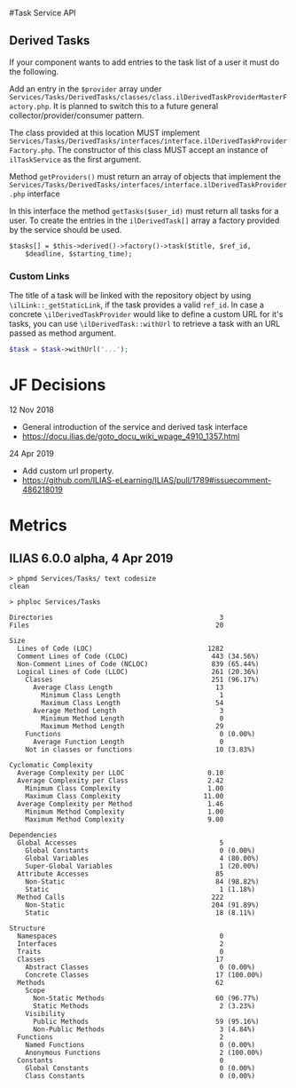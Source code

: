 #Task Service API

## Derived Tasks

If your component wants to add entries to the task list of a user it must do the following.

Add an entry in the `$provider` array under `Services/Tasks/DerivedTasks/classes/class.ilDerivedTaskProviderMasterFactory.php`. It is planned to switch this to a future general collector/provider/consumer pattern.

The class provided at this location MUST implement `Services/Tasks/DerivedTasks/interfaces/interface.ilDerivedTaskProviderFactory.php`. The constructor of this class MUST accept an instance of `ilTaskService` as the first argument.


Method `getProviders()` must return an array of objects that implement the `Services/Tasks/DerivedTasks/interfaces/interface.ilDerivedTaskProvider.php` interface

In this interface the method `getTasks($user_id)` must return all tasks for a user. To create the entries in the `ilDerivedTask[]` array a factory provided by the service should be used.

```
$tasks[] = $this->derived()->factory()->task($title, $ref_id,
	$deadline, $starting_time);
```

### Custom Links

The title of a task will be linked with the repository object
by using `\ilLink::_getStaticLink`, if the task provides a valid `ref_id`.
In case a concrete `\ilDerivedTaskProvider` would like to define a custom URL for
it's tasks, you can use `\ilDerivedTask::withUrl` to retrieve a task with an URL
passed as method argument.

```php
$task = $task->withUrl('...');
``` 

# JF Decisions

12 Nov 2018

- General introduction of the service and derived task interface
- https://docu.ilias.de/goto_docu_wiki_wpage_4910_1357.html

24 Apr 2019

- Add custom url property.
- https://github.com/ILIAS-eLearning/ILIAS/pull/1789#issuecomment-486218019

# Metrics

## ILIAS 6.0.0 alpha, 4 Apr 2019

```
> phpmd Services/Tasks/ text codesize
clean

> phploc Services/Tasks

Directories                                          3
Files                                               20

Size
  Lines of Code (LOC)                             1282
  Comment Lines of Code (CLOC)                     443 (34.56%)
  Non-Comment Lines of Code (NCLOC)                839 (65.44%)
  Logical Lines of Code (LLOC)                     261 (20.36%)
    Classes                                        251 (96.17%)
      Average Class Length                          13
        Minimum Class Length                         1
        Maximum Class Length                        54
      Average Method Length                          3
        Minimum Method Length                        0
        Maximum Method Length                       29
    Functions                                        0 (0.00%)
      Average Function Length                        0
    Not in classes or functions                     10 (3.83%)

Cyclomatic Complexity
  Average Complexity per LLOC                     0.10
  Average Complexity per Class                    2.42
    Minimum Class Complexity                      1.00
    Maximum Class Complexity                     11.00
  Average Complexity per Method                   1.46
    Minimum Method Complexity                     1.00
    Maximum Method Complexity                     9.00

Dependencies
  Global Accesses                                    5
    Global Constants                                 0 (0.00%)
    Global Variables                                 4 (80.00%)
    Super-Global Variables                           1 (20.00%)
  Attribute Accesses                                85
    Non-Static                                      84 (98.82%)
    Static                                           1 (1.18%)
  Method Calls                                     222
    Non-Static                                     204 (91.89%)
    Static                                          18 (8.11%)

Structure
  Namespaces                                         0
  Interfaces                                         2
  Traits                                             0
  Classes                                           17
    Abstract Classes                                 0 (0.00%)
    Concrete Classes                                17 (100.00%)
  Methods                                           62
    Scope
      Non-Static Methods                            60 (96.77%)
      Static Methods                                 2 (3.23%)
    Visibility
      Public Methods                                59 (95.16%)
      Non-Public Methods                             3 (4.84%)
  Functions                                          2
    Named Functions                                  0 (0.00%)
    Anonymous Functions                              2 (100.00%)
  Constants                                          0
    Global Constants                                 0 (0.00%)
    Class Constants                                  0 (0.00%)
```
